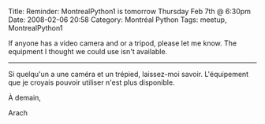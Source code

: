 Title: Reminder: MontrealPython1 is tomorrow Thursday Feb 7th @ 6:30pm
Date: 2008-02-06 20:58
Category: Montréal Python
Tags: meetup, MontrealPython1

If anyone has a video camera and or a tripod, please let me know. The
equipment I thought we could use isn't available.

---

Si quelqu'un a une caméra et un trépied, laissez-moi savoir.
L'équipement que je croyais pouvoir utiliser n'est plus disponible.

À demain,

Arach
